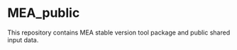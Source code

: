 # MEA_public

This repository contains MEA stable version tool package and public shared input data.
